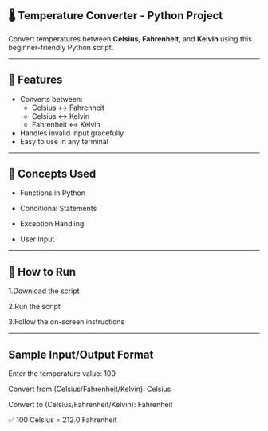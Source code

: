 ## **🌡️ Temperature Converter - Python Project**
Convert temperatures between **Celsius**, **Fahrenheit**, and **Kelvin** using this beginner-friendly Python script.
_____________________________________________________________________________________________________________________
## 🔧 Features
- Converts between:
  - Celsius ↔️ Fahrenheit
  - Celsius ↔️ Kelvin
  - Fahrenheit ↔️ Kelvin
- Handles invalid input gracefully
- Easy to use in any terminal
________________________________________________________________________________________________________________________
## 🧠 Concepts Used
* Functions in Python

* Conditional Statements

* Exception Handling

* User Input
___________________________________________________________________________________________________________________________
## 🚀 How to Run

1.Download the script

2.Run the script

3.Follow the on-screen instructions
___________________________________________________________________________________________________________________________
## Sample Input/Output Format

Enter the temperature value: 100

Convert from (Celsius/Fahrenheit/Kelvin): Celsius

Convert to (Celsius/Fahrenheit/Kelvin): Fahrenheit

✅ 100 Celsius = 212.0 Fahrenheit


